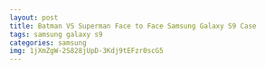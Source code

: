 ```yaml
---
layout: post
title: Batman VS Superman Face to Face Samsung Galaxy S9 Case
tags: samsung galaxy s9
categories: samsung
img: 1jXmZgW-2S828jUpD-3Kdj9tEFzr0scG5
---
```

